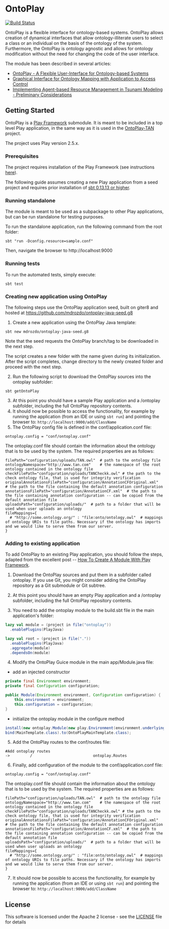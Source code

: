 # OntoPlay

[![Build Status](https://travis-ci.org/mdrozdo/OntoPlay.svg?branch=master)](https://travis-ci.org/mdrozdo/OntoPlay)

OntoPlay is a flexible interface for ontology-based systems. OntoPlay allows creation of dynamical interfaces that allow ontology-illiterate users to select a class or an individual on the basis of the ontology of the system. Furthermore, the OntoPlay is ontology agnostic and allows for ontology modification without the need for changing the code of the user interface.

The module has been described in several articles:
* [OntoPlay - A Flexible User-Interface for Ontology-based Systems](http://ceur-ws.org/Vol-918/111110086.pdf)
* [Graphical Interface for Ontology Mapping with Application to Access Control](https://link.springer.com/chapter/10.1007/978-3-319-54472-4_5)
* [Implementing Agent-based Resource Management in Tsunami Modeling - Preliminary Considerations](http://www.ibspan.waw.pl/~paprzyck/mp/cvr/research/AiG_papers/DNIS2014.pdf)


## Getting Started

OntoPlay is a [Play Framework](https://playframework.com/) submodule. It is meant to be included in a top level Play application, in the same way as it is used in the [OntoPlay-TAN](https://github.com/mdrozdo/OntoPlay-TAN) project. 

The project uses Play version 2.5.x. 

### Prerequisites

The project requires installation of the Play Framework (see instructions [here](https://playframework.com/documentation/2.5.x/Installing)). 

The following guide assumes creating a new Play application from a seed project and requires prior installation of [sbt 0.13.13 or higher](https://www.scala-sbt.org/download.html).

### Running standalone

The module is meant to be used as a subpackage to other Play applications, but can be run standalone for testing purposes.

To run the standalone application, run the following command from the root folder:
```
sbt "run -Dconfig.resource=sample.conf"
```

Then, navigate the browser to http://localhost:9000

### Running tests

To run the automated tests, simply execute:

```
sbt test
```

### Creating new application using OntoPlay
   
The following steps use the OntoPlay application seed, built on giter8 and hosted at https://github.com/mdrozdo/ontoplay-java-seed.g8    
    
1. Create a new application using the OntoPlay Java template:
```
sbt new mdrozdo/ontoplay-java-seed.g8
```

Note that the seed requests the OntoPlay branch/tag to be downloaded in the next step. 

The script creates a new folder with the name given during its initialization. After the script completes, change directory to the newly created folder and proceed with the next step.

2. Run the following script to download the OntoPlay sources into the ontoplay subfolder:
```
sbt getOntoPlay
```

3. At this point you should have a sample Play application and a /ontoplay subfolder, including the full OntoPlay repository contents.
4. It should now be possible to access the functionality, for example by running the application (from an IDE or using `sbt run`) and pointing the browser to: `http://localhost:9000/add/ClassName`
5. The OntoPlay config file is defined in the conf/application.conf file:
```
ontoplay.config = "conf/ontoplay.conf"
```
The ontoplay.conf file should contain the information about the ontology that is to be used by the system. The required properties are as follows:
```
filePath="configuration/uploads/TAN.owl"  # path to the ontology file
ontologyNamespace="http://www.tan.com"    # the namespace of the root ontology contained in the ontology file
checkFilePath="configuration/uploads/TANCheckk.owl" # the path to the check ontology file, that is used for integrity verification
originalAnnotationsFilePath="configuration/AnnotationCFOriginal.xml"  # the path to the file containing the default annotation configuration
annotationsFilePath="configuration/AnnotationCF.xml"  # the path to the file containing annotation configuration -- can be copied from the default annotation file
uploadsPath="configuration/uploads/"  # path to a folder that will be used when user uploads an ontology
fileMappings={
  # "http://some.ontology.org/" : "file:onto/ontology.owl"  # mappings of ontology URIs to file paths. Necessary if the ontology has imports and we would like to serve them from our server.
}
```


### Adding to existing application

To add OntoPlay to an existing Play application, you should follow the steps, adapted from the excellent post -- [How To Create A Module With Play Framework](https://luiscamilo.com/2015/07/26/how-to-create-a-module-with-play-framework/#module/sub-project). 

1. Download the OntoPlay sources and put them in a subfolder called ontoplay.
If you use Git, you might consider adding the OntoPlay repository as a Git submodule or Git subtree.

2. At this point you should have an empty Play application and a /ontoplay subfolder, including the full OntoPlay repository contents.
3. You need to add the ontoplay module to the build.sbt file in the main application's folder: 

```scala
lazy val module = (project in file("ontoplay"))
  .enablePlugins(PlayJava)

lazy val root = (project in file("."))
  .enablePlugins(PlayJava)
  .aggregate(module)
  .dependsOn(module)
```
4. Modify the OntoPlay Guice module in the main app/Module.java file: 
* add an injected constructor
```java
private final Environment environment;
private final Configuration configuration;

public Module(Environment environment, Configuration configuration) {
    this.environment = environment;
    this.configuration = configuration;
}
```
* initialize the ontoplay module in the configure method

```java
install(new ontoplay.Module(new play.Environment(environment.underlying()), new play.Configuration(configuration.underlying())));
bind(MainTemplate.class).to(OntoPlayMainTemplate.class);
```
5. Add the OntoPlay routes to the conf/routes file:
```
#Add ontoplay routes
->         /                           ontoplay.Routes
```
6. Finally, add configuration of the module to the conf/application.conf file:
```
ontoplay.config = "conf/ontoplay.conf"
```
The ontoplay.conf file should contain the information about the ontology that is to be used by the system. The required properties are as follows:
```
filePath="configuration/uploads/TAN.owl"  # path to the ontology file
ontologyNamespace="http://www.tan.com"    # the namespace of the root ontology contained in the ontology file
checkFilePath="configuration/uploads/TANCheckk.owl" # the path to the check ontology file, that is used for integrity verification
originalAnnotationsFilePath="configuration/AnnotationCFOriginal.xml"  # the path to the file containing the default annotation configuration
annotationsFilePath="configuration/AnnotationCF.xml"  # the path to the file containing annotation configuration -- can be copied from the default annotation file
uploadsPath="configuration/uploads/"  # path to a folder that will be used when user uploads an ontology
fileMappings={
  # "http://some.ontology.org/" : "file:onto/ontology.owl"  # mappings of ontology URIs to file paths. Necessary if the ontology has imports and we would like to serve them from our server.
}
```
7. It should now be possible to access the functionality, for example by running the application (from an IDE or using `sbt run`) and pointing the browser to: `http://localhost:9000/add/ClassName`


## License

This software is licensed under the Apache 2 license - see the [LICENSE](LICENSE) file for details

